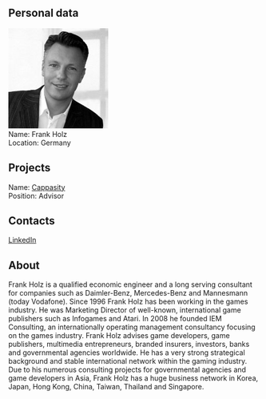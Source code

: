 ## Personal data
![frank holz photo](photo/frank_holz.jpg)  
Name:   Frank Holz  
Location:  Germany  
## Projects 
Name: [Cappasity](../projects/cappasity.md)  
Position: Advisor   
## Contacts
[LinkedIn](https://www.linkedin.com/in/frankholz/)    
## About
Frank Holz is a qualified economic engineer and a long serving consultant for companies such as Daimler-Benz, Mercedes-Benz and Mannesmann (today Vodafone). Since 1996 Frank Holz has been working in the games industry. He was Marketing Director of well-known, international game publishers such as Infogames and Atari. In 2008 he founded IEM Consulting, an internationally operating management consultancy focusing on the games industry. Frank Holz advises game developers, game publishers, multimedia entrepreneurs, branded insurers, investors, banks and governmental agencies worldwide. He has a very strong strategical background and stable international network within the gaming industry. Due to his numerous consulting projects for governmental agencies and game developers in Asia, Frank Holz has a huge business network in Korea, Japan, Hong Kong, China, Taiwan, Thailand and Singapore.
